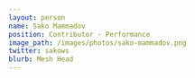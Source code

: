 ```yaml
---
layout: person
name: Sako Mammadov
position: Contributor - Performance
image_path: /images/photos/sako-mammadov.png
twitter: sakows
blurb: Mesh Head
---
```

